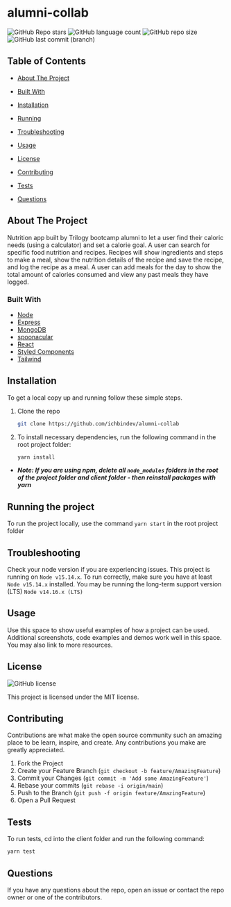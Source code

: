 # alumni-collab

![GitHub Repo stars](https://img.shields.io/github/stars/ichbindev/alumni-collab?logo=GitHub&color=informational&style=for-the-badge)
![GitHub language count](https://img.shields.io/github/languages/count/ichbindev/alumni-collab?color=informational&style=for-the-badge)
![GitHub repo size](https://img.shields.io/github/repo-size/ichbindev/alumni-collab?color=informational&style=for-the-badge)
![GitHub last commit (branch)](https://img.shields.io/github/last-commit/ichbindev/alumni-collab/main?color=informational&style=for-the-badge)

## Table of Contents

- [About The Project](#about-the-project)

- [Built With](#built-with)

- [Installation](#installation)

- [Running](#running-the-project)

- [Troubleshooting](#troubleshooting)

- [Usage](#usage)

- [License](#license)

- [Contributing](#contributing)

- [Tests](#tests)

- [Questions](#questions)

## About The Project

Nutrition app built by Trilogy bootcamp alumni to let a user find their caloric needs (using a calculator) and set a calorie goal. A user can search for specific food nutrition and recipes. Recipes will show ingredients and steps to make a meal, show the nutrition details of the recipe and save the recipe, and log the recipe as a meal. A user can add meals for the day to show the total amount of calories consumed and view any past meals they have logged.

### Built With

- [Node](https://nodejs.org/en/)
- [Express](https://expressjs.com/)
- [MongoDB](https://www.mongodb.com/)
- [spoonacular](https://spoonacular.com/food-api)
- [React](https://reactjs.org/)
- [Styled Components](https://styled-components.com/)
- [Tailwind](https://tailwindui.com/)

## Installation

To get a local copy up and running follow these simple steps.

1. Clone the repo

   ```sh
   git clone https://github.com/ichbindev/alumni-collab
   ```

2. To install necessary dependencies, run the following command in the root project folder:

   ```sh
   yarn install
   ```

- **_Note: If you are using npm, delete all `node_modules` folders in the root of the project folder and client folder - then reinstall packages with yarn_**

## Running the project

To run the project locally, use the command `yarn start` in the root project folder

## Troubleshooting

Check your node version if you are experiencing issues. This project is running on `Node v15.14.x`. To run correctly, make sure you have at least `Node v15.14.x` installed. You may be running the long-term support version (LTS) `Node v14.16.x (LTS)`

## Usage

Use this space to show useful examples of how a project can be used. Additional screenshots, code examples and demos work well in this space. You may also link to more resources.

## License

![GitHub license](https://img.shields.io/badge/license-MIT-brightgreen)

This project is licensed under the MIT license.

## Contributing

Contributions are what make the open source community such an amazing place to be learn, inspire, and create. Any contributions you make are greatly appreciated.

1. Fork the Project
2. Create your Feature Branch (`git checkout -b feature/AmazingFeature`)
3. Commit your Changes (`git commit -m 'Add some AmazingFeature'`)
4. Rebase your commits (`git rebase -i origin/main`)
5. Push to the Branch (`git push -f origin feature/AmazingFeature`)
6. Open a Pull Request

## Tests

To run tests, cd into the client folder and run the following command:

```sh
yarn test
```

## Questions

If you have any questions about the repo, open an issue or contact the repo owner or one of the contributors.
